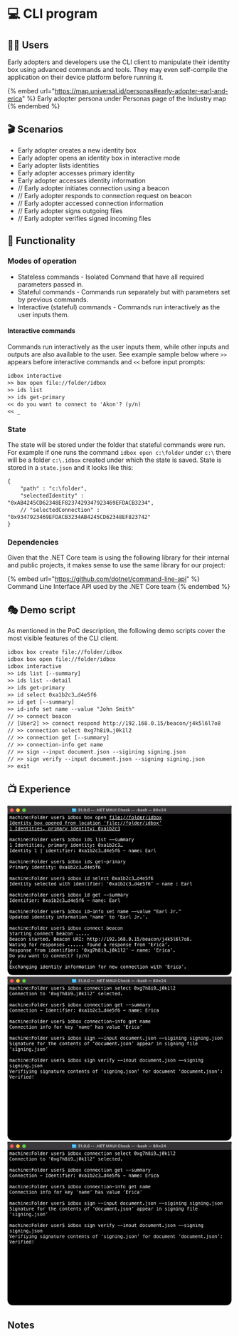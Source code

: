 # 💻 CLI program

## 👩🏻 Users

Early adopters and developers use the CLI client to manipulate their identity box using advanced commands and tools. They may even self-compile the application on their device platform before running it.

{% embed url="https://map.universal.id/personas#early-adopter-earl-and-erica" %}
Early adopter persona under Personas page of the Industry map&#x20;
{% endembed %}

## 🎬 Scenarios

* Early adopter creates a new identity box
* Early adopter opens an identity box in interactive mode
* Early adopter lists identities
* Early adopter accesses primary identity
* Early adopter accesses identity information
* // Early adopter initiates connection using a beacon
* // Early adopter responds to connection request on beacon
* // Early adopter accessed connection information
* // Early adopter signs outgoing files
* // Early adopter verifies signed incoming files

## 🎰 Functionality

### Modes of operation

* Stateless commands - Isolated Command that have all required parameters passed in.
* Stateful commands - Commands run separately but with parameters set by previous commands.
* Interactive (stateful) commands - Commands run interactively as the user inputs them.

#### Interactive commands

Commands run interactively as the user inputs them, while other inputs and outputs are also available to the user. See example sample below where `>>` appears before interactive  commands and `<<` before input prompts:

```
idbox interactive
>> box open file://folder/idbox
>> ids list
>> ids get-primary
<< do you want to connect to 'Akon'? (y/n)
<< _ 
```

### State

The state will be stored under the folder that stateful commands were run. For example if one runs the command `idbox open c:\folder` under `c:\` there will be a folder `c:\.idbox` created under which the state is saved. State is stored in a `state.json` and it looks like this:

```
{
    "path" : "c:\folder",
    "selectedIdentity" : "0xAB4245CD62348EF8237429347923469EFDACB3234",
    // "selectedConnection" : "0x9347923469EFDACB3234AB4245CD62348EF823742"
}
```

### Dependencies

Given that the .NET Core team is using the following library for their internal and public projects, it makes sense to use the same library for our project:

{% embed url="https://github.com/dotnet/command-line-api" %}
Command Line Interface API used by the .NET Core team
{% endembed %}

## 🎭 Demo script

As mentioned in the PoC description, the following demo scripts cover the most visible features of the CLI client.

```
idbox box create file://folder/idbox
idbox box open file://folder/idbox
idbox interactive
>> ids list [--summary]
>> ids list --detail
>> ids get-primary
>> id select 0xa1b2c3…d4e5f6
>> id get [--summary]
>> id-info set name --value "John Smith"
// >> connect beacon
// [User2] >> connect respond http://192.168.0.15/beacon/j4k5l6l7o8
// >> connection select 0xg7h8i9…j0k1l2
// >> connection get [--summary]
// >> connection-info get name
// >> sign --input document.json --sigining signing.json
// >> sign verify --input document.json --signing signing.json
>> exit
```

## 📺 Experience

![](images/console.png)
![Low fidelity experience of using the CLI client](images/console-second-part.png)
![Low fidelity experience of using the CLI client - second user](images/console-second-part.png)

## Notes
